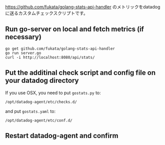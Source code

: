 https://github.com/fukata/golang-stats-api-handler のメトリックをdatadogに送るカスタムチェックスクリプトです。

## Run go-server on local and fetch metrics (if necessary)

    go get github.com/fukata/golang-stats-api-handler
    go run server.go
    curl -i http://localhost:8080/api/stats/
    

## Put the additinal check script and config file on your datadog directory

If you use OSX, you need to put `gostats.py` to:

    /opt/datadog-agent/etc/checks.d/

and put `gostats.yaml` to:

    /opt/datadog-agent/etc/conf.d/
    
## Restart datadog-agent and confirm 

